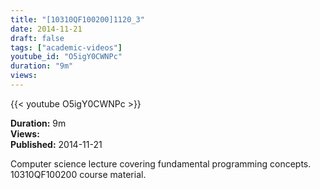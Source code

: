 ```yaml
---
title: "[10310QF100200]1120_3"
date: 2014-11-21
draft: false
tags: ["academic-videos"]
youtube_id: "O5igY0CWNPc"
duration: "9m"
views: 
---
```


{{< youtube O5igY0CWNPc >}}

**Duration:** 9m  
**Views:**   
**Published:** 2014-11-21

Computer science lecture covering fundamental programming concepts. 10310QF100200 course material.
